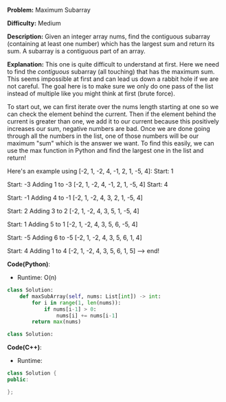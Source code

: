 **Problem:** Maximum Subarray

**Difficulty:** Medium

**Description:** Given an integer array nums, find the contiguous subarray (containing at least one number) which has the largest sum and return its sum. A subarray is a contiguous part of an array.

**Explanation:**
This one is quite difficult to understand at first. Here we need to find the *contiguous* subarray (all touching) that has the maximum sum. This seems impossible at first and can lead us down a rabbit hole if we are not careful. The goal here is to make sure we only do one pass of the list instead of multiple like you might think at first (brute force).

To start out, we can first iterate over the nums length starting at one so we can check the element behind the current. Then if the element behind the current is greater than one, we add it to our current because this positively increases our sum, negative numbers are bad. Once we are done going through all the numbers in the list, one of those numbers will be our maximum "sum" which is the answer we want. To find this easily, we can use the max function in Python and find the largest one in the list and return!

Here's an example using [-2, 1, -2, 4, -1, 2, 1, -5, 4]:
Start: 1

Start: -3
Adding 1 to -3
[-2, 1, -2, 4, -1, 2, 1, -5, 4]
Start: 4

Start: -1
Adding 4 to -1
[-2, 1, -2, 4, 3, 2, 1, -5, 4]

Start: 2
Adding 3 to 2
[-2, 1, -2, 4, 3, 5, 1, -5, 4]

Start: 1
Adding 5 to 1
[-2, 1, -2, 4, 3, 5, 6, -5, 4]

Start: -5
Adding 6 to -5
[-2, 1, -2, 4, 3, 5, 6, 1, 4]

Start: 4
Adding 1 to 4
[-2, 1, -2, 4, 3, 5, 6, 1, 5] --> end!


**Code(Python)**:

* Runtime: O(n)
```Python
class Solution:
    def maxSubArray(self, nums: List[int]) -> int:
        for i in range(1, len(nums)):
            if nums[i-1] > 0:
                nums[i] += nums[i-1]
        return max(nums)

```

```Python
class Solution:

```

**Code(C++)**:
* Runtime: 
```C++
class Solution {
public:

};
```
